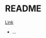 # README

[Link](https://github.com/CosmicDevelopmentGE/cosmic-docs/blob/master/docs/reactive_turbo_frames.md)

* ...
